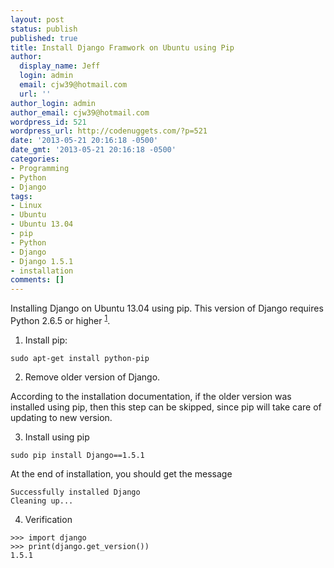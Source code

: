 ```yaml
---
layout: post
status: publish
published: true
title: Install Django Framwork on Ubuntu using Pip
author:
  display_name: Jeff
  login: admin
  email: cjw39@hotmail.com
  url: ''
author_login: admin
author_email: cjw39@hotmail.com
wordpress_id: 521
wordpress_url: http://codenuggets.com/?p=521
date: '2013-05-21 20:16:18 -0500'
date_gmt: '2013-05-21 20:16:18 -0500'
categories:
- Programming
- Python
- Django
tags:
- Linux
- Ubuntu
- Ubuntu 13.04
- pip
- Python
- Django
- Django 1.5.1
- installation
comments: []
---
```

Installing Django on Ubuntu 13.04 using pip. This version of Django requires Python 2.6.5 or higher <sup><a href="https://www.djangoproject.com/download/">1</a></sup>.

1. Install pip:

```
sudo apt-get install python-pip
```

2. Remove older version of Django.

According to the installation documentation, if the older version was installed using pip, then this step can be skipped, since pip will take care of updating to new version.

3. Install using pip

```
sudo pip install Django==1.5.1
```

At the end of installation, you should get the message 

```
Successfully installed Django
Cleaning up...
```

4. Verification

```
>>> import django
>>> print(django.get_version())
1.5.1
```